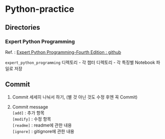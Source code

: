 # Python-practice

## Directories

### Expert Python Programming

Ref. : [Expert Python Programming-Fourth Edition : github](https://github.com/PacktPublishing/Expert-Python-Programming-Fourth-Edition/tree/main?tab=readme-ov-file)

`expert_python_programming` 디렉토리 - 각 챕터 디렉토리 - 각 특징별 Notebook 파일로 저장


## Commit

1. Commit 세세히 나눠서 하기, (별 것 아닌 것도 수정 후엔 꼭 Commit)

2. Commit message  
    `[add]` : 추가 항목  
    `[modify]` : 수정 항목  
    `[readme]` : readme에 관한 내용  
    `[ignore]` : gitignore에 관한 내용  